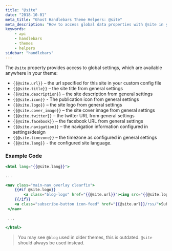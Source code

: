 ```yaml
---
title: "@site"
date: "2018-10-01"
meta_title: "Ghost Handlebars Theme Helpers: @site"
meta_description: "How to access global data properties with @site in your Ghost theme. Read more 👉"
keywords:
    - api
    - handlebars
    - themes
    - helpers
sidebar: "handlebars"
---
```


The `@site` property provides access to global settings, which are available anywhere in your theme:

- `{{@site.url}}` – the url specified for this site in your custom config file
- `{{@site.title}}` – the site title from general settings
- `{{@site.description}}` – the site description from general settings
- `{{@site.icon}}` - The publication icon from general settings
- `{{@site.logo}}` – the site logo from general settings
- `{{@site.cover_image}}` – the site cover image from general settings
- `{{@site.twitter}}` – the twitter URL from general settings
- `{{@site.facebook}}` – the facebook URL from general settings
- `{{@site.navigation}}` – the navigation information configured in settings/design
- `{{@site.timezone}}` – the timezone as configured in general settings
- `{{@site.lang}}` - the configured site language.

### Example Code

```handlebars:title=default.hbs
<html lang="{{@site.lang}}">

...

<nav class="main-nav overlay clearfix">
    {{#if @site.logo}}
        <a class="blog-logo" href="{{@site.url}}"><img src="{{@site.logo}}" alt="Blog Logo" /></a>
    {{/if}}
    <a class="subscribe-button icon-feed" href="{{@site.url}}/rss/">Subscribe</a>
 </nav>

 ...

</html>
```

> You may see `@blog` used in older themes, this is outdated. `@site` should always be used instead.